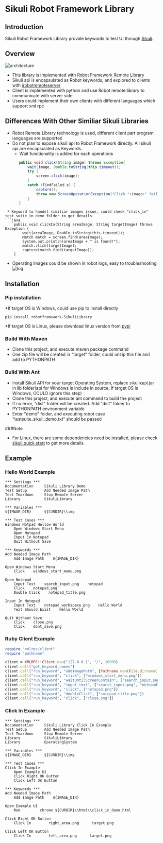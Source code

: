 Sikuli Robot Framework Library
==============================

## Introduction
Sikuli Robot Framework Library provide keywords to test UI through [Sikuli](http://www.sikuli.org/).

## Overview
![](https://github.com/rainmanwy/robotframework-SikuliLibrary/blob/master/docs/img/architecture.png "architecture")
* This library is implemented with [Robot Framework Remote Library](https://code.google.com/p/robotframework/wiki/RemoteLibrary)
* Sikuli api is encapsulated as Robot keywords, and explored to clients with [jrobotremoteserver](https://github.com/ombre42/jrobotremoteserver)
* Client is implemented with python and use Robot remote library to communicate with server side
* Users could implement their own clients with different languages which support xml rpc

## Differences With Other Similiar Sikuli Libraries
* Robot Remote Library technology is used, different client part program languages are supported
* Do not plan to expose sikuli api to Robot Framework directly. All sikuli api are encapsulated as Keywords.
  * Wait functionality is added for each operations
  ```java
     public void click(String image) throws Exception{
         wait(image, Double.toString(this.timeout));
         try {
             screen.click(image);
         }
         catch (FindFailed e) {
             capture();
             throw new ScreenOperationException("Click "+image+" failed"+e.getMessage(), e);
         }
     }
 ```
  * Keyword to handel similiar images issue, could check "click_in" test suite in demo folder to get details
```java
     public void clickIn(String areaImage, String targetImage) throws Exception {
         wait(areaImage, Double.toString(this.timeout));
         Match match = screen.find(areaImage);
         System.out.println(areaImage + " is found!");
         match.click(targetImage);
         capture(match.find(targetImage));
     }
```
* Operating images could be shown in robot logs, easy to troubleshooting
![](https://github.com/rainmanwy/robotframework-SikuliLibrary/blob/master/docs/img/log.png "log")


## Installation
### Pip installation
*If target OS is Windows, could use pip to install directly
```
pip install robotframework-SikuliLibrary
```
*If target OS is Linux, please download linux version from [pypi](https://pypi.python.org/pypi/robotframework-SikuliLibrary)
### Build With Maven
* Clone this project, and execute maven package command
* One zip file will be created in "target" folder, could unzip this file and add to PYTHONPATH

### Build With Ant
* Install Sikuli API for your target Operating System, replace sikulixapi.jar in lib folder(api for Windows is include in source, if target OS is Windows, COULD ignore this step)
* Clone this project, and execute ant command to build the project
* If no error, "dist" folder will be created. Add "dist" folder to PYTHONPATH environment variable
* Enter "demo" folder, and executing robot case "testsuite_sikuli_demo.txt" should be passed

###Note
* For Linux, there are some dependencies need be installed, please check [sikuli quick start](http://www.sikulix.com/quickstart.html) to get more details.

## Example
### Hello World Example
```
*** Settings ***
Documentation     Sikuli Library Demo
Test Setup        Add Needed Image Path
Test Teardown     Stop Remote Server
Library           SikuliLibrary

*** Variables ***
${IMAGE_DIR}      ${CURDIR}\\img

*** Test Cases ***
Windows Notpad Hellow World
    Open Windows Start Menu
    Open Notepad
    Input In Notepad
    Quit Without Save

*** Keywords ***
Add Needed Image Path
    Add Image Path    ${IMAGE_DIR}

Open Windows Start Menu
    Click    windows_start_menu.png

Open Notepad
    Input Text    search_input.png    notepad
    Click    notepad.png
    Double Click    notepad_title.png

Input In Notepad
    Input Text    notepad_workspace.png    Hello World
    Text Should Exist    Hello World

Quit Without Save
    Click    close.png
    Click    dont_save.png
```
### Ruby Client Example
```ruby
require "xmlrpc/client"
require "pathname"

client = XMLRPC::Client.new("127.0.0.1", "/", 10000)
client.call("get_keyword_names")
client.call("run_keyword", "addImagePath", [Pathname.new(File.dirname(__FILE__)).realpath.to_s+"/img"])
client.call("run_keyword", "click", ["windows_start_menu.png"])
client.call("run_keyword", "waitUntilScreenContain", ["search_input.png", "5"])
client.call("run_keyword", "input_text", ["search_input.png", "notepad"])
client.call("run_keyword", "click", ["notepad.png"])
client.call("run_keyword", "doubleClick", ["notepad_title.png"])
client.call("run_keyword", "click", ["close.png"])
```
### Click In Example
```
*** Settings ***
Documentation     Sikuli Library Click In Example
Test Setup        Add Needed Image Path
Test Teardown     Stop Remote Server
Library           SikuliLibrary
Library           OperatingSystem

*** Variables ***
${IMAGE_DIR}      ${CURDIR}\\img

*** Test Cases ***
Click In Example
    Open Example UI
    Click Right OK Button
    Click Left OK Button

*** Keywords ***
Add Needed Image Path
    Add Image Path    ${IMAGE_DIR}

Open Example UI
    Run         chrome ${CURDIR}\\html\\click_in_demo.html

Click Right OK Button
    Click In        right_area.png      target.png

Click Left OK Button
    Click In        left_area.png      target.png

```
